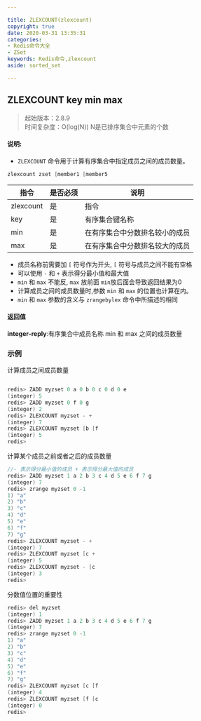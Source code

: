 ```yaml
---

title: ZLEXCOUNT(zlexcount)
copyright: true
date: 2020-03-31 13:35:31
categories: 
- Redis命令大全
- ZSet
keywords: Redis命令,zlexcount
aside: sorted_set

---
```

## ZLEXCOUNT key min max 
>起始版本：2.8.9<br/>时间复杂度：O(log(N)) N是已排序集合中元素的个数


#### 说明:
* `ZLEXCOUNT` 命令用于计算有序集合中指定成员之间的成员数量。

```c
zlexcount zset [member1 [member5
```

| 指令      | 是否必须 | 说明                           |
| --------- | -------- | ------------------------------ |
| zlexcount | 是       | 指令                           |
| key       | 是       | 有序集合键名称                 |
| min       | 是       | 在有序集合中分数排名较小的成员 |
| max       | 是       | 在有序集合中分数排名较大的成员 |

- 成员名称前需要加 `[` 符号作为开头, `[` 符号与成员之间不能有空格
- 可以使用 `-` 和 `+` 表示得分最小值和最大值
- `min` 和 `max` 不能反, `max` 放前面 `min`放后面会导致返回结果为0
- 计算成员之间的成员数量时,参数 `min` 和 `max` 的位置也计算在内。
- `min` 和 `max` 参数的含义与 `zrangebylex` 命令中所描述的相同

#### 返回值

**integer-reply**:有序集合中成员名称 min 和 max 之间的成员数量

### 示例
计算成员之间成员数量

```c

redis> ZADD myzset 0 a 0 b 0 c 0 d 0 e
(integer) 5
redis> ZADD myzset 0 f 0 g
(integer) 2
redis> ZLEXCOUNT myzset - +
(integer) 7
redis> ZLEXCOUNT myzset [b [f
(integer) 5
redis> 
```
计算某个成员之前或者之后的成员数量
```c
//- 表示得分最小值的成员 + 表示得分最大值的成员
redis> ZADD myzset 1 a 2 b 3 c 4 d 5 e 6 f 7 g
(integer) 7
redis> zrange myzset 0 -1
1) "a"
2) "b"
3) "c"
4) "d"
5) "e"
6) "f"
7) "g"
redis> ZLEXCOUNT myzset - +
(integer) 7
redis> ZLEXCOUNT myzset [c +
(integer) 5
redis> ZLEXCOUNT myzset - [c
(integer) 3
redis> 
```
分数值位置的重要性
```c
redis> del myzset
(integer) 1
redis> ZADD myzset 1 a 2 b 3 c 4 d 5 e 6 f 7 g
(integer) 7
redis> zrange myzset 0 -1
1) "a"
2) "b"
3) "c"
4) "d"
5) "e"
6) "f"
7) "g"
redis> ZLEXCOUNT myzset [c [f
(integer) 4
redis> ZLEXCOUNT myzset [f [c
(integer) 0
redis> 
```